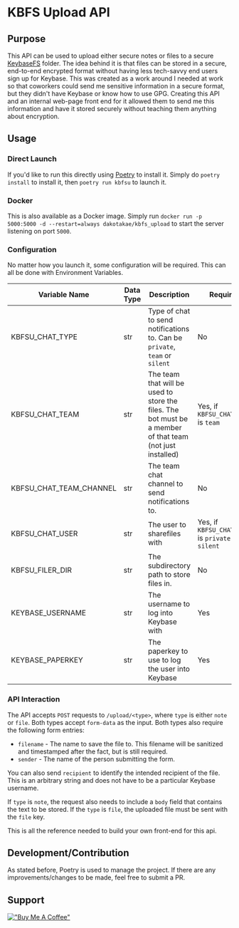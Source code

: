 # KBFS Upload API

## Purpose

This API can be used to upload either secure notes or files to a secure [KeybaseFS](https://keybase.io) folder. The idea behind it is that files can be stored in a secure, end-to-end encrypted format without having less tech-savvy end users sign up for Keybase. This was created as a work around I needed at work so that coworkers could send me sensitive information in a secure format, but they didn't have Keybase or know how to use GPG. Creating this API and an internal web-page front end for it allowed them to send me this information and have it stored securely without teaching them anything about encryption.

## Usage

### Direct Launch

If you'd like to run this directly using [Poetry](https://python-poetry.org/) to install it. Simply do `poetry install` to install it, then `poetry run kbfsu` to launch it.

### Docker

This is also available as a Docker image. Simply run `docker run -p 5000:5000 -d --restart=always dakotakae/kbfs_upload` to start the server listening on port `5000`.

### Configuration

No matter how you launch it, some configuration will be required. This can all be done with Environment Variables.

|Variable Name          |Data Type|Description                                                                                              |Required                                          |Default                   |
|-----------------------|---------|---------------------------------------------------------------------------------------------------------|--------------------------------------------------|--------------------------|
|KBFSU_CHAT_TYPE        |str      |Type of chat to send notifications to. Can be `private`, `team` or `silent`                              |No                                                |silent                    |
|KBFSU_CHAT_TEAM        |str      |The team that will be used to store the files. The bot must be a member of that team (not just installed)|Yes, if `KBFSU_CHAT_TYPE` is `team`               |none                      |
|KBFSU_CHAT_TEAM_CHANNEL|str      |The team chat channel to send notifications to.                                                          |No                                                |general                   |
|KBFSU_CHAT_USER        |str      |The user to sharefiles with                                                                              |Yes, if `KBFSU_CHAT_TYPE` is `private` or `silent`|Same as `KEYBASE_USERNAME`|
|KBFSU_FILER_DIR        |str      |The subdirectory path to store files in.                                                                 |No                                                |none                      |
|KEYBASE_USERNAME       |str      |The username to log into Keybase with                                                                    |Yes                                               |none                      |
|KEYBASE_PAPERKEY       |str      |The paperkey to use to log the user into Keybase                                                         |Yes                                               |none                      |


### API Interaction

The API accepts `POST` requests to `/upload/<type>`, where `type` is either `note` or `file`. Both types accept `form-data` as the input. Both types also require the following form entries:

* `filename` - The name to save the file to. This filename will be sanitized and timestamped after the fact, but is still required.
* `sender` - The name of the person submitting the form.

You can also send `recipient` to identify the intended recipient of the file. This is an arbitrary string and does not have to be a particular Keybase username.

If `type` is `note`, the request also needs to include a `body` field that contains the text to be stored. If the `type` is `file`, the uploaded file must be sent with the `file` key.

This is all the reference needed to build your own front-end for this api.

## Development/Contribution

As stated before, Poetry is used to manage the project. If there are any improvements/changes to be made, feel free to submit a PR.

## Support

[!["Buy Me A Coffee"](https://www.buymeacoffee.com/assets/img/custom_images/orange_img.png)](https://www.buymeacoffee.com/dakotakae)

